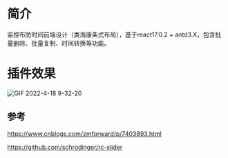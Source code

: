 # 简介
监控布防时间前端设计（类海康条式布局），基于react17.0.2 + antd3.X，包含批量删除、批量复制、时间转换等功能。

# 插件效果

![GIF 2022-4-18 9-32-20](https://user-images.githubusercontent.com/18041700/163740967-cb0ca6e9-92cc-4cb1-b8df-10c60daaee97.gif)

## 参考

https://www.cnblogs.com/zmforward/p/7403893.html

https://github.com/schrodinger/rc-slider
